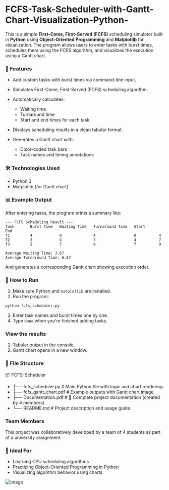# FCFS-Task-Scheduler-with-Gantt-Chart-Visualization-Python-

This is a simple **First-Come, First-Served (FCFS)** scheduling simulator built in **Python** using **Object-Oriented Programming** and **Matplotlib** for visualization. The program allows users to enter tasks with burst times, schedules them using the FCFS algorithm, and visualizes the execution using a Gantt chart.

### 📌 Features

* Add custom tasks with burst times via command-line input.
* Simulates First-Come, First-Served (FCFS) scheduling algorithm.
* Automatically calculates:

  * Waiting time
  * Turnaround time
  * Start and end times for each task
* Displays scheduling results in a clean tabular format.
* Generates a Gantt chart with:

  * Color-coded task bars
  * Task names and timing annotations

### 🛠 Technologies Used

* Python 3
* Matplotlib (for Gantt chart)

### 📊 Example Output

After entering tasks, the program prints a summary like:

```
--- FCFS Scheduling Result ---
Task       Burst Time   Waiting Time   Turnaround Time   Start      End
T1         4            0              4                 0          4
T2         3            4              7                 4          7
T3         2            7              9                 7          9

Average Waiting Time: 3.67
Average Turnaround Time: 6.67
```

And generates a corresponding Gantt chart showing execution order.

### 🚀 How to Run

1. Make sure Python and `matplotlib` are installed.
2. Run the program:

```bash
python fcfs_scheduler.py
```

3. Enter task names and burst times one by one.
4. Type `done` when you're finished adding tasks.

### View the results

1. Tabular output in the console.
2. Gantt chart opens in a new window.

### 📁 File Structure

📦 FCFS-Scheduler
* ├── fcfs_scheduler.py         # Main Python file with logic and chart rendering.
* ├── fcfs_gantt_chart.pdf      # Example outputs with Gantt chart image.
* ├── Documentation.pdf         # 📄 Complete project documentation (created by 4 members).
* └── README.md                 # Project description and usage guide.

### Team Members
This project was collaboratively developed by a team of 4 students as part of a university assignment.


### 📌 Ideal For

* Learning CPU scheduling algorithms
* Practicing Object-Oriented Programming in Python
* Visualizing algorithm behavior using charts

![image](https://github.com/user-attachments/assets/6d29db67-d993-472f-b5df-421a05fd136f)
